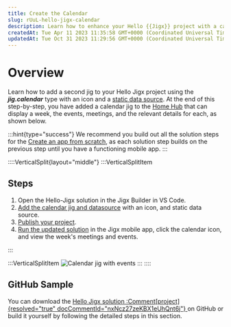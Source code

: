 ```yaml
---
title: Create the Calendar
slug: rUuL-hello-jigx-calendar
description: Learn how to enhance your Hello {{Jigx}} project with a calendar jig featuring an icon and static data source using the ***jig.calendar*** type. Follow our step-by-step guide to add the jig, publish your project, and view the calendar with events on the {
createdAt: Tue Apr 11 2023 11:35:58 GMT+0000 (Coordinated Universal Time)
updatedAt: Tue Oct 31 2023 11:29:56 GMT+0000 (Coordinated Universal Time)
---
```


# Overview

Learn how to add a second jig to your Hello Jigx project using the ***jig.calendar*** type with an icon and a [static data source](). At the end of this step-by-step, you have added a calendar jig to the [Home Hub](<./../../Building Apps with Jigx/UI/Home Hub.md>) that can display a week, the events, meetings, and the relevant details for each, as shown below.

:::hint{type="success"}
We recommend you build out all the solution steps for the [Create an app from scratch](docId:8SeLgEopqiL70vPoV72WY), as each solution step builds on the previous step until you have a functioning mobile app.
:::

::::VerticalSplit{layout="middle"}
:::VerticalSplitItem
## Steps

1. Open the Hello-Jigx solution in the
   Jigx Builder in VS Code.
2. [Add the calendar jig and datasource](<./Create the Calendar/Add the calendar jig and datasource.md>) with an icon, and static data source.
3. [Publish your project](<./Create Data - Form _ List/Publish your project.md>).
4. [Run the updated solution](<./Create the Calendar/Run the updated solution.md>) in the Jigx mobile app, click the calendar icon, and view the week's meetings and events.

:::

:::VerticalSplitItem
![Calendar jig with events](https://archbee-image-uploads.s3.amazonaws.com/x7vdIDH6-ScTprfmi2XXX/R9CqeoKT2Hkxo48LCWW0A_calendarlight.PNG "Calendar jig with events")
:::
::::

## GitHub Sample

You can download the <a href="https://github.com/jigx-com/jigx-samples/tree/main/quickstart/hello-jigx-solution" target="_blank">Hello Jigx solution :Comment[project]{resolved="true" docCommentId="nxNcz27zeKBX1eUhQnt6j"} </a>on GitHub or build it yourself by following the detailed steps in this section.

